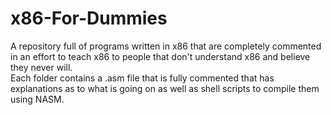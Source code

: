 # x86-For-Dummies
A repository full of programs written in x86 that are completely commented in an effort to teach x86 to people that don't understand x86 and believe they never will.  
Each folder contains a .asm file that is fully commented that has explanations as to what is going on as well as shell scripts to compile them using NASM.  
